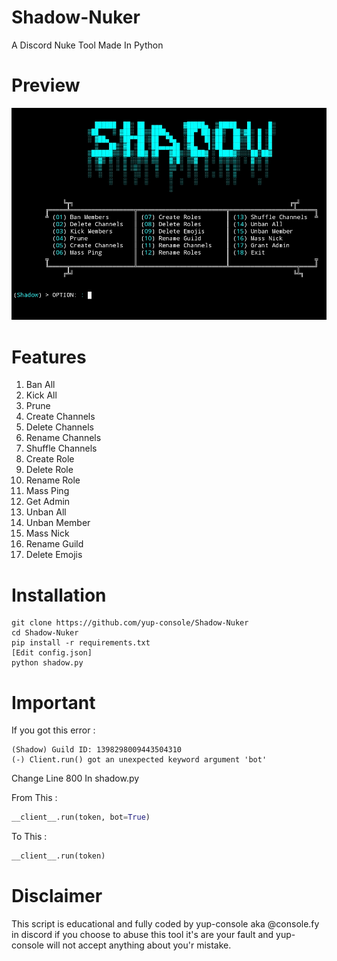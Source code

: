 # Shadow-Nuker
A Discord Nuke Tool Made In Python

# Preview
![shadow](shadow.jpg)

# Features
1. Ban All
2. Kick All
3. Prune
4. Create Channels
5. Delete Channels
6. Rename Channels
7. Shuffle Channels
8. Create Role
9. Delete Role
10. Rename Role
11. Mass Ping
12. Get Admin
13. Unban All
14. Unban Member
15. Mass Nick
16. Rename Guild
17. Delete Emojis

# Installation
```
git clone https://github.com/yup-console/Shadow-Nuker
cd Shadow-Nuker
pip install -r requirements.txt
[Edit config.json]
python shadow.py
```

# Important 
If you got this error :
```
(Shadow) Guild ID: 1398298009443504310
(-) Client.run() got an unexpected keyword argument 'bot'
```
Change Line 800 In shadow.py

From This :
```py
__client__.run(token, bot=True)
```
To This :
```py
__client__.run(token)
```
# Disclaimer
This script is educational and fully coded by yup-console aka @console.fy in discord if you choose to abuse this tool it's are your fault and yup-console will not accept anything about you'r mistake.
